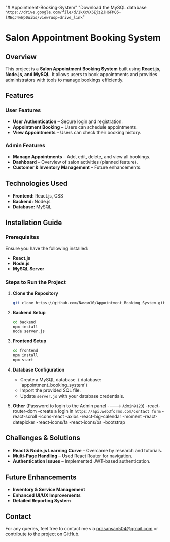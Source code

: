 "# Appointment-Booking-System" 
"Download the MySQL database `https://drive.google.com/file/d/1kXcVX6Ejz2JH6FMQ5-lMEqJ4vWp0uibs/view?usp=drive_link`" 
# Salon Appointment Booking System

## Overview
This project is a **Salon Appointment Booking System** built using **React.js, Node.js, and MySQL**. It allows users to book appointments and provides administrators with tools to manage bookings efficiently.

## Features
### User Features
- **User Authentication** – Secure login and registration.
- **Appointment Booking** – Users can schedule appointments.
- **View Appointments** – Users can check their booking history.

### Admin Features
- **Manage Appointments** – Add, edit, delete, and view all bookings.
- **Dashboard** – Overview of salon activities (planned feature).
- **Customer & Inventory Management** – Future enhancements.

## Technologies Used
- **Frontend:** React.js, CSS
- **Backend:** Node.js
- **Database:** MySQL

## Installation Guide
### Prerequisites
Ensure you have the following installed:
- **React.js**
- **Node.js**
- **MySQL Server**

### Steps to Run the Project
1. **Clone the Repository**
   ```sh
   git clone https://github.com/Nawan10/Appointment_Booking_System.git
   ```
2. **Backend Setup**
   ```sh
   cd backend
   npm install
   node server.js
   ```
3. **Frontend Setup**
   ```sh
   cd frontend
   npm install
   npm start
   ```
4. **Database Configuration**
   - Create a MySQL database.  ( database: 'appointment_booking_system')
   - Import the provided SQL file.
   - Update `server.js` with your database credentials.

5. **Other**
(Password to login to the Admin panel ----> `Admin@123`)
    -react-router-dom
    -create a login in `https://api.web3forms.com/contact form`
    -react-scroll
    -icons-react
    -axios
    -react-big-calendar
    -moment
    -react-datepicker
    -react-icons/fa
    -react-icons/bs
    -bootstrap

## Challenges & Solutions
- **React & Node.js Learning Curve** – Overcame by research and tutorials.
- **Multi-Page Handling** – Used React Router for navigation.
- **Authentication Issues** – Implemented JWT-based authentication.

## Future Enhancements
- **Inventory & Service Management**
- **Enhanced UI/UX Improvements**
- **Detailed Reporting System**

## Contact
For any queries, feel free to contact me via prasansan504@gmail.com or contribute to the project on GitHub.
